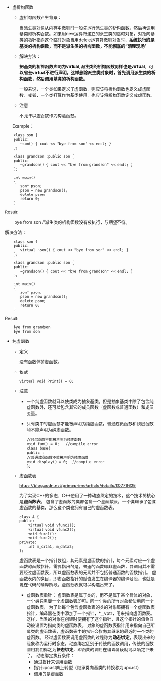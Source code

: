 * 虚析构函数

    * 虚析构函数产生背景：

        当派生类对象从内存中撤销时一般先运行派生类的析构函数，然后再调用基类的析构函数。如果用new运算符建立的派生类的临时对象，对指向基类的指针指向这个临时对象当用delete运算符撤销对象时，**系统执行的是基类的析构函数，而不是派生类的析构函数，不能彻底的“清理现场”**

    * 解决方法：

        **把基类的析构函数声明为virtual,派生类的析构函数同样也是virtual，可以省去virtual不进行声明。这样删除派生类对象时，首先调用派生类的析构函数，然后调用基类的析构函数。**

        一般来说，一个类如果定义了虚函数，则应该将析构函数也定义成虚函数，或者，一个类打算作为基类使用，也应该将析构函数定义成虚函数。

    * 注意

        不允许以虚函数作为构造函数。

    Example：

```
    class son {
    public:
       ~son() { cout << "bye from son" << endl; }
    };

    class grandson :public son {
    public:
       ~grandson() { cout << "bye from grandson" << endl; }
    };

    int main()
    {
       son* pson;
       pson = new grandson();
       delete pson;
       return 0;
    }
```

Result:

&nbsp;&nbsp;&nbsp;&nbsp;&nbsp;&nbsp;&nbsp;&nbsp;bye from son    //派生类的析构函数没有被执行，与期望不符。

解决方法：

```
    class son {
    public:
       virtual ~son() { cout << "bye from son" << endl; }
    };

    class grandson :public son {
    public:
       ~grandson() { cout << "bye from grandson" << endl; }
    };

    int main()
    {
       son* pson;
       pson = new grandson();
       delete pson;
       return 0;
    }
```

Result:
```
    bye from grandson
    bye from son 
```

* 纯虚函数

    * 定义

        没有函数体的虚函数。

    * 格式

        ```
        virtual void Print() = 0;
        ```

    * 注意

        * 一个纯虚函数就可以使类成为抽象基类，但是抽象基类中除了包含纯虚函数外，还可以包含其它的成员函数（虚函数或普通函数）和成员变量。

        * 只有类中的虚函数才能被声明为纯虚函数，普通成员函数和顶层函数均不能声明为纯虚函数。

            ```
            //顶层函数不能被声明为纯虚函数
            void fun() = 0;   //compile error
            class base{
            public :
            //普通成员函数不能被声明为纯虚函数
            void display() = 0;  //compile error
            };
            ```

    * 虚函数表

        https://blog.csdn.net/primeprime/article/details/80776625

        为了实现C++的多态，C++使用了一种动态绑定的技术，这个技术的核心是**虚函数表**。
        包含了虚函数的类都包含一个虚函数表。一个类继承了包含虚函数的基类，那么这个类也拥有自己的虚函数表。

        ```
        class A {
        public:
            virtual void vfunc1();
            virtual void vfunc2();
            void func1();
            void func2();
        private:
            int m_data1, m_data2;
        };
        ```

        虚函数表是一个指针数组，其元素是虚函数的指针，每个元素对应一个虚函数的函数指针。需要指出的是，普通的函数即非虚函数，其调用并不需要经过虚函数表，所以虚函数表的元素并不包括普通函数的函数指针。 
        虚函数表内的条目，即虚函数指针的赋值发生在编译器的编译阶段，也就是说在代码的编译阶段，虚函数表就可以构造出来了。

        * 虚函数表指针：
            虚函数表是属于类的，而不是属于某个具体的对象，一个类只需要一个虚函数表即可。同一个类的所有对象都使用同一个虚函数表。 
            为了让每个包含虚函数表的类的对象都拥有一个虚函数表指针，编译器在类中添加了一个指针，*__vptr，用来指向虚函数表。这样，当类的对象在创建时便拥有了这个指针，且这个指针的值会自动被设置为指向类的虚函数表。
            对象的虚函数表指针用来指向自己所属类的虚函数表，虚函数表中的指针会指向其继承的最近的一个类的虚函数。
            经过虚函数表调用虚函数的过程称为**动态绑定**，表现出来的现象称为运行时多态。动态绑定区别于传统的函数调用，传统的函数调用我们称之为**静态绑定**，即函数的调用在编译阶段就可以确定下来了。
            动态绑定执行条件：
            * 通过指针来调用函数
            * 指针upcast向上转型（继承类向基类的转换称为upcast）
            * 调用的是虚函数